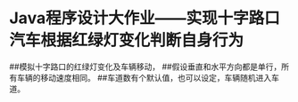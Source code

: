 # Java程序设计大作业——实现十字路口汽车根据红绿灯变化判断自身行为
##模拟十字路口的红绿灯变化及车辆移动， 
##假设垂直和水平方向都是单行，所有车辆的移动速度相同。 
##车道数有个默认值，也可以设定，车辆随机进入车道。 
